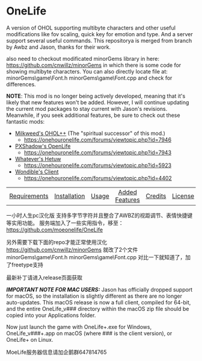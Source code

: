 # OneLife
A version of OHOL supporting multibyte characters and other useful modifications like fov  scaling, quick key for emotion and type. And a server support several useful commands.
This repositorya is merged from branch by Awbz and Jason, thanks for their work.


also need to checkout modificated minorGems library in here:
https://github.com/cnwillz/minorGems
in which there is some code for showing multibyte characters.
You can also directly locate file at:
minorGems\game\Font.h
minorGems\game\Font.cpp
and check for differences.


**NOTE**:  This mod is no longer being actively developed, meaning that it's likely that new features won't be added.  However, I will continue updating the current mod packages to stay current with Jason's revisions.  Meanwhile, if you seek additional features, be sure to check out these fantastic mods:
* [Milkweed's OHOL++](https://github.com/MilkweedOHOL/OneLifeClient) (The "spiritual successor" of this mod.)
  - https://onehouronelife.com/forums/viewtopic.php?id=7946
* [PXShadow's OpenLife](https://github.com/PXshadow/OpenLife)
  - https://onehouronelife.com/forums/viewtopic.php?id=7943
* [Whatever's Hetuw](https://github.com/hetuw/OneLife)
  - https://onehouronelife.com/forums/viewtopic.php?id=5923
* [Wondible's Client](https://wondible-com-wonlife.s3.amazonaws.com/WonLife-latest.zip)
  - https://onehouronelife.com/forums/viewtopic.php?id=4402

<p align="center">
    <table>
        <tr>
            <td width="16%" align="center"><a href="https://github.com/Awbz/OneLife#requirements">Requirements</a></td>
            <td width="16%" align="center"><a href="https://github.com/Awbz/OneLife#installation">Installation</a></td>
            <td width="16%" align="center"><a href="https://github.com/Awbz/OneLife#usage">Usage</a></td>
            <td width="16%" align="center"><a href="https://github.com/Awbz/OneLife#added-features">Added Features</a></td>
            <td width="16%" align="center"><a href="https://github.com/Awbz/OneLife#credits">Credits</a></td>
            <td width="16%" align="center"><a href="https://github.com/Awbz/OneLife#license">License</a></td>
        </tr>
    </table>
</p>

一小时人生pc汉化版
支持多字节字符并且整合了AWBZ的视距调节、表情快捷键等实用功能。
服务端加入了一些实用指令，移至：https://github.com/moeonelife/OneLife

另外需要下载下面的repo才能正常使用汉化
https://github.com/cnwillz/minorGems
就改了2个文件
minorGems\game\Font.h
minorGems\game\Font.cpp
对比一下就知道了，加了freetype支持

最新补丁请进入release页面获取


***IMPORTANT NOTE FOR MAC USERS:*** Jason has officially dropped support for macOS, so the installation is slightly different as there are no longer auto-updates.  This macOS release is now a full client, compiled for 64-bit, and the entire OneLife_v### directory within the macOS zip file should be copied into your Applications folder.

Now just launch the game with OneLife+.exe for Windows, OneLife_v###+.app on macOS (where ### is the client version), or OneLife+ on Linux.

MoeLife服务器信息请加企鹅群647814765
